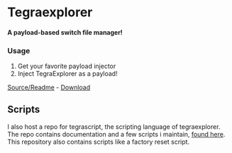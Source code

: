# Tegraexplorer
#### A payload-based switch file manager!

### Usage
1. Get your favorite payload injector
2. Inject TegraExplorer as a payload!

[Source/Readme](https://github.com/suchmememanyskill/TegraExplorer) - [Download](https://github.com/suchmememanyskill/TegraExplorer/releases)


## Scripts

I also host a repo for tegrascript, the scripting language of tegraexplorer. The repo contains documentation and a few scripts i maintain, [found here](https://github.com/suchmememanyskill/TegraScript). This repository also contains scripts like a factory reset script.